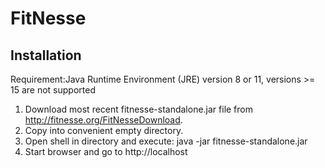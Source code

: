 # FitNesse
## Installation
Requirement:Java Runtime Environment (JRE) version 8 or 11, versions >= 15 are not supported
1. Download most recent fitnesse-standalone.jar file from http://fitnesse.org/FitNesseDownload.
2. Copy into convenient empty directory.
3. Open shell in directory and execute: java -jar fitnesse-standalone.jar
4. Start browser and go to http://localhost

